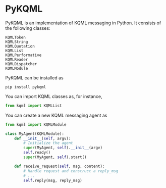 PyKQML
======

PyKQML is an implementation of KQML messaging in Python. It consists of the following classes:

    KQMLToken
    KQMLString
    KQMLQuotation
    KQMLList
    KQMLPerformative
    KQMLReader
    KQMLDispatcher
    KQMLModule

PyKQML can be installed as

    pip install pykqml

You can import KQML classes as, for instance,
```python
from kqml import KQMLList
```

You can create a new KQML messaging agent as

```python
from kqml import KQMLModule

class MyAgent(KQMLModule):
    def __init__(self, argv):
        # Initialize the agent
        super(MyAgent, self).__init__(argv)
        self.ready()
        super(MyAgent, self).start()

    def receive_request(self, msg, content):
        # Handle request and construct a reply_msg
        # ...
        self.reply(msg, reply_msg)
```
